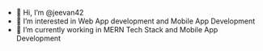 - 👋 Hi, I’m @jeevan42
- 👀 I’m interested in Web App development and Mobile App Development
- 🌱 I’m currently working in MERN Tech Stack and Mobile App Development

<!---
jeevan42/jeevan42 is a ✨ special ✨ repository because its `README.md` (this file) appears on your GitHub profile.
You can click the Preview link to take a look at your changes.
--->
